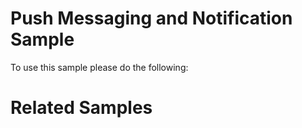 Push Messaging and Notification Sample
===


To use this sample please do the following:


# Related Samples
